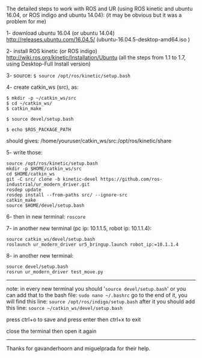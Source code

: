 The detailed steps to work with ROS and UR (using ROS kinetic and ubuntu 16.04, or ROS indigo and ubuntu 14.04):
(it may be obvious but it was a problem for me)

1- download ubuntu 16.04 (or ubuntu 14.04)
http://releases.ubuntu.com/16.04.5/ (ubuntu-16.04.5-desktop-amd64.iso )

2- install ROS kinetic (or ROS indigo)
http://wiki.ros.org/kinetic/Installation/Ubuntu (all the steps from 1.1 to 1.7, using Desktop-Full Install version)

3- source: 
`$ source /opt/ros/kinetic/setup.bash`

4- create catkin_ws (src), as:

```
$ mkdir -p ~/catkin_ws/src
$ cd ~/catkin_ws/
$ catkin_make

$ source devel/setup.bash

$ echo $ROS_PACKAGE_PATH
```
should gives: /home/youruser/catkin_ws/src:/opt/ros/kinetic/share

5- write those:
```
source /opt/ros/kinetic/setup.bash
mkdir -p $HOME/catkin_ws/src
cd $HOME/catkin_ws
git -C src/ clone -b kinetic-devel https://github.com/ros-industrial/ur_modern_driver.git
rosdep update
rosdep install --from-paths src/ --ignore-src
catkin_make
source $HOME/devel/setup.bash
```
6- then in new terminal: `roscore`

7- in another new terminal (pc ip: 10.1.1.5, robot ip: 10.1.1.4):
```
source catkin_ws/devel/setup.bash
roslaunch ur_modern_driver ur5_bringup.launch robot_ip:=10.1.1.4
```

8- in another new terminal:
```
source devel/setup.bash
rosrun ur_modern_driver test_move.py
```
--------------------------------

note: in every new terminal you should '`source devel/setup.bash`'
or you can add that to the bash file:
`sudo nano ~/.bashrc`
go to the end of it, you will find this line:
`source /opt/ros/indigo/setup.bash`
after it you should add this line:
`source ~/catkin_ws/devel/setup.bash`

press ctrl+o to save and press enter
then ctrl+x to exit

close the terminal then open it again

--------------------------------

Thanks for gavanderhoorn and miguelprada for their help.
